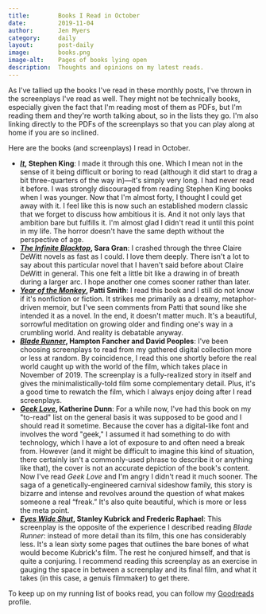 ```yaml
---
title:        Books I Read in October
date:         2019-11-04
author:       Jen Myers
category:     daily
layout:       post-daily
image:        books.png
image-alt:    Pages of books lying open
description:  Thoughts and opinions on my latest reads.
---
```


As I've tallied up the books I've read in these monthly posts, I've thrown in the screenplays I've read as well. They might not be technically books, especially given the fact that I'm reading most of them as PDFs, but I'm reading them and they're worth talking about, so in the lists they go. I'm also linking directly to the PDFs of the screenplays so that you can play along at home if you are so inclined.

Here are the books (and screenplays) I read in October.

<!-- more -->

- __[_It_](https://www.goodreads.com/book/show/27877138-it), Stephen King__: I made it through this one. Which I mean not in the sense of it being difficult or boring to read (although it did start to drag a bit three-quarters of the way in)—it's simply very long. I had never read it before. I was strongly discouraged from reading Stephen King books when I was younger. Now that I'm almost forty, I thought I could get away with it. I feel like this is now such an established modern classic that we forget to discuss how ambitious it is. And it not only lays that ambition bare but fulfills it. I'm almost glad I didn't read it until this point in my life. The horror doesn't have the same depth without the perspective of age.
- __[_The Infinite Blacktop_](https://www.goodreads.com/book/show/38532150-the-infinite-blacktop), Sara Gran__: I crashed through the three Claire DeWitt novels as fast as I could. I love them deeply. There isn't a lot to say about this particular novel that I haven't said before about Claire DeWitt in general. This one felt a little bit like a drawing in of breath during a larger arc. I hope another one comes sooner rather than later.
- __[_Year of the Monkey_](https://www.goodreads.com/book/show/44776548-year-of-the-monkey), Patti Smith__: I read this book and I still do not know if it's nonfiction or fiction. It strikes me primarily as a dreamy, metaphor-driven memoir, but I've seen comments from Patti that sound like she intended it as a novel. In the end, it doesn't matter much. It's a beautiful, sorrowful meditation on growing older and finding one's way in a crumbling world. And reality is debatable anyway.
- __[_Blade Runner_](http://www.dailyscript.com/scripts/blade-runner_shooting.html), Hampton Fancher and David Peoples__: I've been choosing screenplays to read from my gathered digital collection more or less at random. By coincidence, I read this one shortly before the real world caught up with the world of the film, which takes place in November of 2019. The screenplay is a fully-realized story in itself and gives the minimalistically-told film some complementary detail. Plus, it's a good time to rewatch the film, which I always enjoy doing after I read screenplays.
- __[_Geek Love_](https://www.goodreads.com/book/show/13872.Geek_Love), Katherine Dunn__: For a while now, I've had this book on my "to-read" list on the general basis it was supposed to be good and I should read it sometime. Because the cover has a digital-like font and involves the word "geek," I assumed it had something to do with technology, which I have a lot of exposure to and often need a break from. However (and it might be difficult to imagine this kind of situation, there certainly isn't a commonly-used phrase to describe it or anything like that), the cover is not an accurate depiction of the book's content. Now I've read _Geek Love_ and I'm angry I didn't read it much sooner. The saga of a genetically-engineered carnival sideshow family, this story is bizarre and intense and revolves around the question of what makes someone a real “freak.” It's also quite beautiful, which is more or less the meta point.
- __[_Eyes Wide Shut_](https://www.raindance.org/scripts/old-library/Eyes-Wide-Shut.pdf), Stanley Kubrick and Frederic Raphael__: This screenplay is the opposite of the experience I described reading _Blade Runner_: instead of more detail than its film, this one has considerably less. It's a lean sixty some pages that outlines the bare bones of what would become Kubrick's film. The rest he conjured himself, and that is quite a conjuring. I recommend reading this screenplay as an exercise in gauging the space in between a screenplay and its final film, and what it takes (in this case, a genuis filmmaker) to get there.

To keep up on my running list of books read, you can follow my [Goodreads](https://www.goodreads.com/jenmyers) profile.
